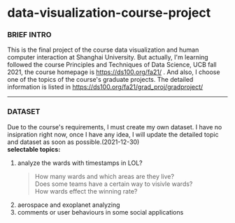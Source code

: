 # data-visualization-course-project

### BRIEF INTRO

This is the final project of the course data visualization and human computer interaction at Shanghai University. But  actually, I'm learning followed the course Principles and Techniques of Data Science, UCB fall 2021, the course homepage is https://ds100.org/fa21/ . And also, I choose one of the topics of the course's graduate projects. The detailed information is listed in https://ds100.org/fa21/grad_proj/gradproject/

***

### DATASET

Due to the course's requirements, I must create my own dataset. I have no insipration right now, once I have any idea, I will update the detailed topic and dataset as soon as possible.(2021-12-30)  
**selectable topics:**
1. analyze the wards with timestamps in LOL?
    > How many wards and which areas are they live?  
    > Does some teams have a certain way to visivle wards?  
    > How wards effect the winning rate?
2. aerospace and exoplanet analyzing
3. comments or user behaviours in some social applications